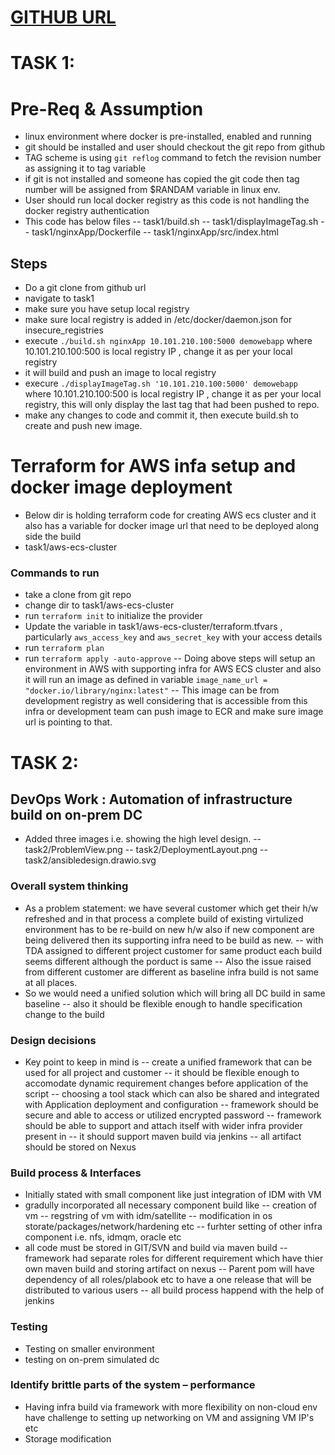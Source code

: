# [GITHUB URL ](https://github.com/humbirs/demoassesment.git )
# TASK 1:

# Pre-Req & Assumption
- linux environment where docker is pre-installed, enabled and  running
- git should be installed and user should checkout the git repo from github
- TAG scheme is using `git reflog` command to fetch the revision number as assigning it to tag variable
- if git is not installed and someone has copied the git code then tag number will be assigned from $RANDAM variable in linux env.
- User should run local docker registry as this code is not handling the docker registry authentication
- This code has below files
-- task1/build.sh
-- task1/displayImageTag.sh
-- task1/nginxApp/Dockerfile
-- task1/nginxApp/src/index.html

## Steps
- Do a git clone from github url 
- navigate to task1
- make sure you have setup local registry
- make sure local registry is added in /etc/docker/daemon.json for insecure_registries 
- execute `./build.sh nginxApp 10.101.210.100:5000 demowebapp` where 10.101.210.100:500 is local registry IP , change it as per your local registry 
- it will build and push an image to local registry
- execure `./displayImageTag.sh '10.101.210.100:5000' demowebapp`  where 10.101.210.100:500 is local registry IP , change it as per your local registry, this will only display the last tag that had been pushed to repo.
- make any changes to code and commit it, then execute build.sh to create and push new image.

# Terraform for AWS infa setup and docker image deployment
- Below dir is holding terraform code for creating AWS ecs cluster and it also has a variable for docker image url that need to be deployed along side the build
- task1/aws-ecs-cluster
### Commands to run
-  take a clone from git repo
- change dir to task1/aws-ecs-cluster
- run `terraform init` to initialize the provider
- Update the variable in  task1/aws-ecs-cluster/terraform.tfvars , particularly `aws_access_key` and `aws_secret_key` with your access details
- run `terraform plan`
- run `terraform apply -auto-approve`
--  Doing above steps will setup an environment in AWS with supporting infra for AWS ECS cluster and also it will run an image as defined in variable `image_name_url = "docker.io/library/nginx:latest"`
-- This image can be from development registry as well considering that is accessible from this infra or development team can push image to ECR and make sure image url is pointing to that.




# TASK 2:

## DevOps Work : Automation of infrastructure build on on-prem DC

- Added three images i.e. showing the high level design. 
-- task2/ProblemView.png
-- task2/DeploymentLayout.png
-- task2/ansibledesign.drawio.svg

### Overall system thinking
- As a problem statement: we have several customer which get their h/w refreshed and in that process a complete build of existing virtulized environment has to be re-build on new h/w also if new component are being delivered then its supporting infra need to be build as new.
-- with TDA assigned to different project customer for same product each build seems different although the porduct is same
-- Also the issue raised from different customer are different as baseline infra build is not same at all places. 
- So we would need a unified solution which will bring all DC build in same baseline
-- also it should be flexible enough to handle specification change to the build

### Design decisions
- Key point to keep in mind is
-- create a unified framework that can be used for all project and customer
-- it should be flexible enough to accomodate dynamic requirement changes before application of the script
-- choosing a tool stack which can also be shared and integrated with Application deployment and configuration
-- framework should be secure and able to access or utilized encrypted password 
-- framework should be able to support and attach itself with wider infra provider present in 
-- it should support maven build via jenkins
-- all artifact should be stored on Nexus

### Build process & Interfaces
- Initially stated with small component like just integration of IDM with VM
- gradully incorporated all necessary component build like
-- creation of vm
-- regstring of vm with idm/satellite
-- modification in os storate/packages/network/hardening etc
-- furhter setting of other infra component i.e. nfs, idmqm, oracle etc
- all code must be stored in GIT/SVN and build via maven build 
-- framework had separate roles for different requirement which have thier own maven build and storing artifact on nexus
-- Parent pom will have dependency of all roles/plabook etc to have a one release that will be distributed to various users
-- all build process happend with the help of jenkins

### Testing
- Testing on smaller environment
- testing on on-prem simulated dc

### Identify brittle parts of the system – performance
- Having infra build via framework with more flexibility on non-cloud env have challenge to setting up networking on VM and assigning VM IP's etc
- Storage modification 


